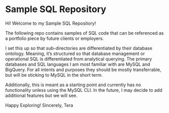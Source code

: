 # Sample SQL Repository

Hi! Welcome to my Sample SQL Repository! 

The following repo contains samples of SQL code that can be referenced as a portfolio piece by future clients or employers. 

I set this up so that sub-directories are differentiated by their database ontology. Meaning, it’s structured so that database management or operational SQL is differentiated from analytical querying. The primary databases and SQL languages I am most familiar with are MySQL and BigQuery. For all intents and purposes they should be mostly transferrable, but will be sticking to MySQL in the short term.


Additionally, this is meant as a starting point and currently has no functionality unless using the MySQL CLI. In the future, I may decide to add additional features but we will see.

Happy Exploring! 
Sincerely, 
Tera